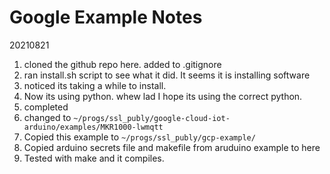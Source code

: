 # Google Example Notes
20210821

1. cloned the github repo here. added to .gitignore
2. ran install.sh script to see what it did.  It seems it is installing software
3. noticed its taking a while to install.  
4. Now its using python. whew lad I hope its using the correct python.
5. completed
6. changed to `~/progs/ssl_publy/google-cloud-iot-arduino/examples/MKR1000-lwmqtt`
7. Copied this example to `~/progs/ssl_publy/gcp-example/`
8. Copied arduino secrets file and makefile from aruduino example to here
9. Tested with make and it compiles.

